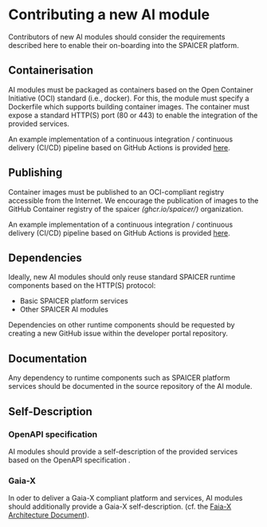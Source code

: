 # Contributing a new AI module

Contributors of new AI modules should consider the requirements described here to enable their on-boarding into the SPAICER platform. 

## Containerisation

AI modules must be packaged as containers based on the Open Container Initiative (OCI) standard (i.e., docker).
For this, the module must specify a Dockerfile which supports building container images.
The container must expose a standard HTTP(S) port (80 or 443) to enable the integration of the provided services.  

An example implementation of a continuous integration / continuous delivery (CI/CD) pipeline based on GitHub Actions is provided [here](./resources/publish-container.yaml). 

## Publishing

Container images must be published to an OCI-compliant registry accessible from the Internet.
We encourage the publication of images to the GitHub Container registry of the spaicer *(ghcr.io/spaicer/)* organization. 

An example implementation of a continuous integration / continuous delivery (CI/CD) pipeline based on GitHub Actions is provided [here](./resources/publish-container.yaml).

## Dependencies

Ideally, new AI modules should only reuse standard SPAICER runtime components based on the HTTP(S) protocol:
* Basic SPAICER platform services
* Other SPAICER AI modules

Dependencies on other runtime components should be requested by creating a new GitHub issue within the developer portal repository.

## Documentation

Any dependency to runtime components such as SPAICER platform services should be documented in the source repository of the AI module.

## Self-Description

### OpenAPI specification

AI modules should provide a self-description of the provided services based on the OpenAPI specification .

### Gaia-X

In oder to deliver a Gaia-X compliant platform and services, AI modules should additionally provide a Gaia-X self-description.
(cf. the [Faia-X Architecture Document](https://www.gaia-x.eu/sites/default/files/2021-10/Gaia-X_Architecture_Document_2109.pdf)). 